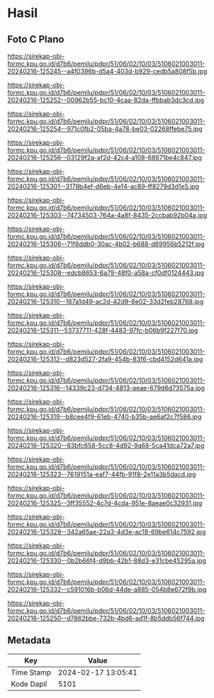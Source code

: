 # Hasil

## Foto C Plano

https://sirekap-obj-formc.kpu.go.id/d7b6/pemilu/pdpr/51/06/02/10/03/5106021003011-20240216-125245--a4f0396b-d5a4-403d-b929-cedb5a808f5b.jpg

https://sirekap-obj-formc.kpu.go.id/d7b6/pemilu/pdpr/51/06/02/10/03/5106021003011-20240216-125252--00962b55-bc10-4caa-82da-ffbbab3dc3cd.jpg

https://sirekap-obj-formc.kpu.go.id/d7b6/pemilu/pdpr/51/06/02/10/03/5106021003011-20240216-125254--971c0fb2-05ba-4a78-be03-02268ffebe75.jpg

https://sirekap-obj-formc.kpu.go.id/d7b6/pemilu/pdpr/51/06/02/10/03/5106021003011-20240216-125256--03129f2a-af2d-42c4-a108-68671be4c847.jpg

https://sirekap-obj-formc.kpu.go.id/d7b6/pemilu/pdpr/51/06/02/10/03/5106021003011-20240216-125301--3178b4ef-d6eb-4e14-ac89-ff8279d3d1e5.jpg

https://sirekap-obj-formc.kpu.go.id/d7b6/pemilu/pdpr/51/06/02/10/03/5106021003011-20240216-125303--74734503-764a-4a8f-8435-2ccbab92b04a.jpg

https://sirekap-obj-formc.kpu.go.id/d7b6/pemilu/pdpr/51/06/02/10/03/5106021003011-20240216-125306--71f8ddb0-30ac-4b02-b688-d69956b5212f.jpg

https://sirekap-obj-formc.kpu.go.id/d7b6/pemilu/pdpr/51/06/02/10/03/5106021003011-20240216-125308--edcb8653-6a79-48f0-a58a-cf0df0124443.jpg

https://sirekap-obj-formc.kpu.go.id/d7b6/pemilu/pdpr/51/06/02/10/03/5106021003011-20240216-125310--167a1d49-ac2d-42d9-8e02-33d2feb28768.jpg

https://sirekap-obj-formc.kpu.go.id/d7b6/pemilu/pdpr/51/06/02/10/03/5106021003011-20240216-125311--53737711-428f-4483-97fc-b06b9f227f70.jpg

https://sirekap-obj-formc.kpu.go.id/d7b6/pemilu/pdpr/51/06/02/10/03/5106021003011-20240216-125312--d823d527-2fa9-454b-83f6-cbd4152d641a.jpg

https://sirekap-obj-formc.kpu.go.id/d7b6/pemilu/pdpr/51/06/02/10/03/5106021003011-20240216-125316--14339c23-d734-4813-aeae-679d6d73575a.jpg

https://sirekap-obj-formc.kpu.go.id/d7b6/pemilu/pdpr/51/06/02/10/03/5106021003011-20240216-125319--b8cee4f9-61eb-4740-b35b-ae6af2c7f586.jpg

https://sirekap-obj-formc.kpu.go.id/d7b6/pemilu/pdpr/51/06/02/10/03/5106021003011-20240216-125320--83bfc658-5cc8-4d92-9a68-5ca41dca72a7.jpg

https://sirekap-obj-formc.kpu.go.id/d7b6/pemilu/pdpr/51/06/02/10/03/5106021003011-20240216-125323--7619151a-eaf7-44fb-91f8-2e11a3b5dacd.jpg

https://sirekap-obj-formc.kpu.go.id/d7b6/pemilu/pdpr/51/06/02/10/03/5106021003011-20240216-125325--3ff35552-4c7d-4cda-951e-8aeae0c32931.jpg

https://sirekap-obj-formc.kpu.go.id/d7b6/pemilu/pdpr/51/06/02/10/03/5106021003011-20240216-125328--342a65ae-22a3-4d3e-ac18-69be614c7592.jpg

https://sirekap-obj-formc.kpu.go.id/d7b6/pemilu/pdpr/51/06/02/10/03/5106021003011-20240216-125330--0b2b66f4-d9bb-42b1-88d3-e31cbe45295a.jpg

https://sirekap-obj-formc.kpu.go.id/d7b6/pemilu/pdpr/51/06/02/10/03/5106021003011-20240216-125332--c591016b-b06d-44de-a885-054b8e672f9b.jpg

https://sirekap-obj-formc.kpu.go.id/d7b6/pemilu/pdpr/51/06/02/10/03/5106021003011-20240216-125250--d7862bbe-732b-4bd6-ad1f-8b5ddb56f744.jpg


## Metadata

| Key        | Value               |
| ---------- | ------------------- |
| Time Stamp | 2024-02-17 13:05:41 |
| Kode Dapil | 5101                |



